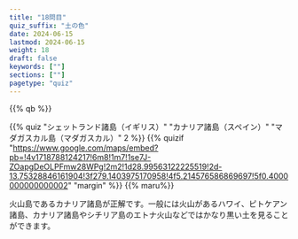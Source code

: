 ```yaml
---
title: "18問目"
quiz_suffix: "土の色"
date: 2024-06-15
lastmod: 2024-06-15
weight: 18
draft: false
keywords: [""]
sections: [""]
pagetype: "quiz"
---
```


{{% qb %}}

{{% quiz "シェットランド諸島（イギリス）" "カナリア諸島（スペイン）" "マダガスカル島（マダガスカル）" 2 %}}
{{% quizif "https://www.google.com/maps/embed?pb=!4v1718788124217!6m8!1m7!1se7J-ZOapgDeOLPFmw28WPg!2m2!1d28.99563122225519!2d-13.75328846161904!3f279.1403975170958!4f5.214576586869697!5f0.4000000000000002" "margin" %}}
{{% maru%}}

<div class="googlemap-if ansarea transparent-area">
火山島であるカナリア諸島が正解です。一般には火山があるハワイ、ピトケアン諸島、カナリア諸島やシチリア島のエトナ火山などではかなり黒い土を見ることができます。
</div>